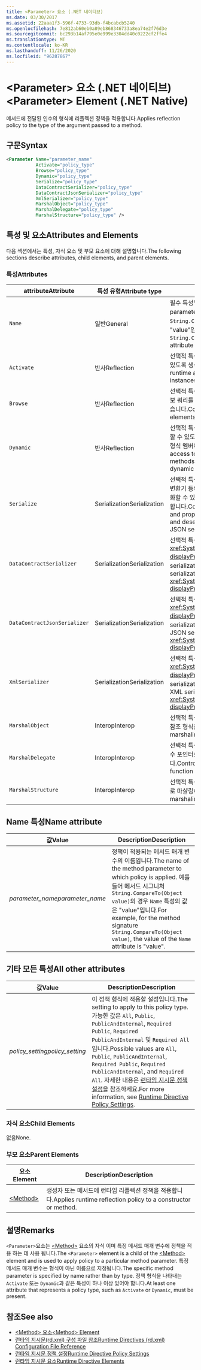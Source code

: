 ```yaml
---
title: <Parameter> 요소 (.NET 네이티브)
ms.date: 03/30/2017
ms.assetid: 22aaa1f3-596f-4733-93db-f4bcabcb5240
ms.openlocfilehash: 7e812ab60eb0a89eb868346733a8ea74e2f76d3e
ms.sourcegitcommit: bc293b14af795e0e999e3304dd40c0222cf2ffe4
ms.translationtype: MT
ms.contentlocale: ko-KR
ms.lasthandoff: 11/26/2020
ms.locfileid: "96287867"
---
```

# <a name="parameter-element-net-native"></a><span data-ttu-id="24970-102">\<Parameter> 요소 (.NET 네이티브)</span><span class="sxs-lookup"><span data-stu-id="24970-102">\<Parameter> Element (.NET Native)</span></span>

<span data-ttu-id="24970-103">메서드에 전달된 인수의 형식에 리플렉션 정책을 적용합니다.</span><span class="sxs-lookup"><span data-stu-id="24970-103">Applies reflection policy to the type of the argument passed to a method.</span></span>  
  
## <a name="syntax"></a><span data-ttu-id="24970-104">구문</span><span class="sxs-lookup"><span data-stu-id="24970-104">Syntax</span></span>  
  
```xml  
<Parameter Name="parameter_name"  
           Activate="policy_type"  
           Browse="policy_type"  
           Dynamic="policy_type"  
           Serialize="policy_type"  
           DataContractSerializer="policy_type"  
           DataContractJsonSerializer="policy_type"  
           XmlSerializer="policy_type"  
           MarshalObject="policy_type"  
           MarshalDelegate="policy_type"  
           MarshalStructure="policy_type" />  
```  
  
## <a name="attributes-and-elements"></a><span data-ttu-id="24970-105">특성 및 요소</span><span class="sxs-lookup"><span data-stu-id="24970-105">Attributes and Elements</span></span>  

 <span data-ttu-id="24970-106">다음 섹션에서는 특성, 자식 요소 및 부모 요소에 대해 설명합니다.</span><span class="sxs-lookup"><span data-stu-id="24970-106">The following sections describe attributes, child elements, and parent elements.</span></span>  
  
### <a name="attributes"></a><span data-ttu-id="24970-107">특성</span><span class="sxs-lookup"><span data-stu-id="24970-107">Attributes</span></span>  
  
|<span data-ttu-id="24970-108">attribute</span><span class="sxs-lookup"><span data-stu-id="24970-108">Attribute</span></span>|<span data-ttu-id="24970-109">특성 유형</span><span class="sxs-lookup"><span data-stu-id="24970-109">Attribute type</span></span>|<span data-ttu-id="24970-110">Description</span><span class="sxs-lookup"><span data-stu-id="24970-110">Description</span></span>|  
|---------------|--------------------|-----------------|  
|`Name`|<span data-ttu-id="24970-111">일반</span><span class="sxs-lookup"><span data-stu-id="24970-111">General</span></span>|<span data-ttu-id="24970-112">필수 특성입니다.</span><span class="sxs-lookup"><span data-stu-id="24970-112">Required attribute.</span></span> <span data-ttu-id="24970-113">매개 변수 이름입니다.</span><span class="sxs-lookup"><span data-stu-id="24970-113">The parameter name.</span></span> <span data-ttu-id="24970-114">예를 들어 메서드 시그니처 `String.CompareTo(Object value)`의 경우 `Name` 특성의 값은 "value"입니다.</span><span class="sxs-lookup"><span data-stu-id="24970-114">For example, for the method signature `String.CompareTo(Object value)`, the value of the `Name` attribute is "value".</span></span>|  
|`Activate`|<span data-ttu-id="24970-115">반사</span><span class="sxs-lookup"><span data-stu-id="24970-115">Reflection</span></span>|<span data-ttu-id="24970-116">선택적 특성입니다.</span><span class="sxs-lookup"><span data-stu-id="24970-116">Optional attribute.</span></span> <span data-ttu-id="24970-117">인스턴스를 활성화할 수 있도록 생성자에 대한 런타임 액세스를 제어합니다.</span><span class="sxs-lookup"><span data-stu-id="24970-117">Controls runtime access to constructors to enable activation of instances.</span></span>|  
|`Browse`|<span data-ttu-id="24970-118">반사</span><span class="sxs-lookup"><span data-stu-id="24970-118">Reflection</span></span>|<span data-ttu-id="24970-119">선택적 특성입니다.</span><span class="sxs-lookup"><span data-stu-id="24970-119">Optional attribute.</span></span> <span data-ttu-id="24970-120">프로그램 요소에 대한 정보 쿼리를 제어하지만 런타임 액세스를 사용하도록 설정하지는 않습니다.</span><span class="sxs-lookup"><span data-stu-id="24970-120">Controls querying for information about program elements, but does not enable any runtime access.</span></span>|  
|`Dynamic`|<span data-ttu-id="24970-121">반사</span><span class="sxs-lookup"><span data-stu-id="24970-121">Reflection</span></span>|<span data-ttu-id="24970-122">선택적 특성입니다.</span><span class="sxs-lookup"><span data-stu-id="24970-122">Optional attribute.</span></span> <span data-ttu-id="24970-123">동적 프로그래밍을 수행할 수 있도록 생성자, 메서드, 필드, 속성 및 이벤트를 비롯한 모든 형식 멤버에 대한 런타임 액세스를 제어합니다.</span><span class="sxs-lookup"><span data-stu-id="24970-123">Controls runtime access to all type members, including constructors, methods, fields, properties, and events, to enable dynamic programming.</span></span>|  
|`Serialize`|<span data-ttu-id="24970-124">Serialization</span><span class="sxs-lookup"><span data-stu-id="24970-124">Serialization</span></span>|<span data-ttu-id="24970-125">선택적 특성입니다.</span><span class="sxs-lookup"><span data-stu-id="24970-125">Optional attribute.</span></span> <span data-ttu-id="24970-126">Newtonsoft JSON 직렬 변환기 등의 라이브러리를 통해 형식 인스턴스를 직렬화 및 역직렬화할 수 있도록 생성자, 필드 및 속성에 대한 런타임 액세스를 제어합니다.</span><span class="sxs-lookup"><span data-stu-id="24970-126">Controls runtime access to constructors, fields, and properties, to enable type instances to be serialized and deserialized by libraries such as the Newtonsoft JSON serializer.</span></span>|  
|`DataContractSerializer`|<span data-ttu-id="24970-127">Serialization</span><span class="sxs-lookup"><span data-stu-id="24970-127">Serialization</span></span>|<span data-ttu-id="24970-128">선택적 특성입니다.</span><span class="sxs-lookup"><span data-stu-id="24970-128">Optional attribute.</span></span> <span data-ttu-id="24970-129"><xref:System.Runtime.Serialization.DataContractSerializer?displayProperty=nameWithType> 클래스를 사용하는 serialization에 대한 정책을 제어합니다.</span><span class="sxs-lookup"><span data-stu-id="24970-129">Controls policy for serialization that uses the <xref:System.Runtime.Serialization.DataContractSerializer?displayProperty=nameWithType> class.</span></span>|  
|`DataContractJsonSerializer`|<span data-ttu-id="24970-130">Serialization</span><span class="sxs-lookup"><span data-stu-id="24970-130">Serialization</span></span>|<span data-ttu-id="24970-131">선택적 특성입니다.</span><span class="sxs-lookup"><span data-stu-id="24970-131">Optional attribute.</span></span> <span data-ttu-id="24970-132"><xref:System.Runtime.Serialization.DataContractSerializer?displayProperty=nameWithType> 클래스를 사용하는 JSON serialization에 대한 정책을 제어합니다.</span><span class="sxs-lookup"><span data-stu-id="24970-132">Controls policy for JSON serialization that uses the <xref:System.Runtime.Serialization.DataContractSerializer?displayProperty=nameWithType> class.</span></span>|  
|`XmlSerializer`|<span data-ttu-id="24970-133">Serialization</span><span class="sxs-lookup"><span data-stu-id="24970-133">Serialization</span></span>|<span data-ttu-id="24970-134">선택적 특성입니다.</span><span class="sxs-lookup"><span data-stu-id="24970-134">Optional attribute.</span></span> <span data-ttu-id="24970-135"><xref:System.Xml.Serialization.XmlSerializer?displayProperty=nameWithType> 클래스를 사용하는 XML serialization에 대한 정책을 제어합니다.</span><span class="sxs-lookup"><span data-stu-id="24970-135">Controls policy for XML serialization that uses the <xref:System.Xml.Serialization.XmlSerializer?displayProperty=nameWithType> class.</span></span>|  
|`MarshalObject`|<span data-ttu-id="24970-136">Interop</span><span class="sxs-lookup"><span data-stu-id="24970-136">Interop</span></span>|<span data-ttu-id="24970-137">선택적 특성입니다.</span><span class="sxs-lookup"><span data-stu-id="24970-137">Optional attribute.</span></span> <span data-ttu-id="24970-138">WinRT 및 COM에 대한 참조 형식을 마샬링하는 정책을 제어합니다.</span><span class="sxs-lookup"><span data-stu-id="24970-138">Controls policy for marshaling reference types to WinRT and COM.</span></span>|  
|`MarshalDelegate`|<span data-ttu-id="24970-139">Interop</span><span class="sxs-lookup"><span data-stu-id="24970-139">Interop</span></span>|<span data-ttu-id="24970-140">선택적 특성입니다.</span><span class="sxs-lookup"><span data-stu-id="24970-140">Optional attribute.</span></span> <span data-ttu-id="24970-141">네이티브 코드에 대한 함수 포인터로 대리자 형식을 마샬링하는 정책을 제어합니다.</span><span class="sxs-lookup"><span data-stu-id="24970-141">Controls policy for marshaling delegate types as function pointers to native code.</span></span>|  
|`MarshalStructure`|<span data-ttu-id="24970-142">Interop</span><span class="sxs-lookup"><span data-stu-id="24970-142">Interop</span></span>|<span data-ttu-id="24970-143">선택적 특성입니다.</span><span class="sxs-lookup"><span data-stu-id="24970-143">Optional attribute.</span></span> <span data-ttu-id="24970-144">값 형식을 네이티브 코드로 마샬링하는 정책을 제어합니다.</span><span class="sxs-lookup"><span data-stu-id="24970-144">Controls policy for marshaling value types to native code.</span></span>|  
  
## <a name="name-attribute"></a><span data-ttu-id="24970-145">Name 특성</span><span class="sxs-lookup"><span data-stu-id="24970-145">Name attribute</span></span>  
  
|<span data-ttu-id="24970-146">값</span><span class="sxs-lookup"><span data-stu-id="24970-146">Value</span></span>|<span data-ttu-id="24970-147">Description</span><span class="sxs-lookup"><span data-stu-id="24970-147">Description</span></span>|  
|-----------|-----------------|  
|<span data-ttu-id="24970-148">*parameter_name*</span><span class="sxs-lookup"><span data-stu-id="24970-148">*parameter_name*</span></span>|<span data-ttu-id="24970-149">정책이 적용되는 메서드 매개 변수의 이름입니다.</span><span class="sxs-lookup"><span data-stu-id="24970-149">The name of the method parameter to which policy is applied.</span></span> <span data-ttu-id="24970-150">예를 들어 메서드 시그니처 `String.CompareTo(Object value)`의 경우 `Name` 특성의 값은 "value"입니다.</span><span class="sxs-lookup"><span data-stu-id="24970-150">For example, for the method signature `String.CompareTo(Object value)`, the value of the `Name` attribute is "value".</span></span>|  
  
## <a name="all-other-attributes"></a><span data-ttu-id="24970-151">기타 모든 특성</span><span class="sxs-lookup"><span data-stu-id="24970-151">All other attributes</span></span>  
  
|<span data-ttu-id="24970-152">값</span><span class="sxs-lookup"><span data-stu-id="24970-152">Value</span></span>|<span data-ttu-id="24970-153">Description</span><span class="sxs-lookup"><span data-stu-id="24970-153">Description</span></span>|  
|-----------|-----------------|  
|<span data-ttu-id="24970-154">*policy_setting*</span><span class="sxs-lookup"><span data-stu-id="24970-154">*policy_setting*</span></span>|<span data-ttu-id="24970-155">이 정책 형식에 적용할 설정입니다.</span><span class="sxs-lookup"><span data-stu-id="24970-155">The setting to apply to this policy type.</span></span> <span data-ttu-id="24970-156">가능한 값은 `All`, `Public`, `PublicAndInternal`, `Required Public`, `Required PublicAndInternal` 및 `Required All`입니다.</span><span class="sxs-lookup"><span data-stu-id="24970-156">Possible values are `All`, `Public`, `PublicAndInternal`, `Required Public`, `Required PublicAndInternal`, and `Required All`.</span></span> <span data-ttu-id="24970-157">자세한 내용은 [런타임 지시문 정책 설정](runtime-directive-policy-settings.md)을 참조하세요.</span><span class="sxs-lookup"><span data-stu-id="24970-157">For more information, see [Runtime Directive Policy Settings](runtime-directive-policy-settings.md).</span></span>|  
  
### <a name="child-elements"></a><span data-ttu-id="24970-158">자식 요소</span><span class="sxs-lookup"><span data-stu-id="24970-158">Child Elements</span></span>  

 <span data-ttu-id="24970-159">없음</span><span class="sxs-lookup"><span data-stu-id="24970-159">None.</span></span>  
  
### <a name="parent-elements"></a><span data-ttu-id="24970-160">부모 요소</span><span class="sxs-lookup"><span data-stu-id="24970-160">Parent Elements</span></span>  
  
|<span data-ttu-id="24970-161">요소</span><span class="sxs-lookup"><span data-stu-id="24970-161">Element</span></span>|<span data-ttu-id="24970-162">Description</span><span class="sxs-lookup"><span data-stu-id="24970-162">Description</span></span>|  
|-------------|-----------------|  
|[\<Method>](method-element-net-native.md)|<span data-ttu-id="24970-163">생성자 또는 메서드에 런타임 리플렉션 정책을 적용합니다.</span><span class="sxs-lookup"><span data-stu-id="24970-163">Applies runtime reflection policy to a constructor or method.</span></span>|  
  
## <a name="remarks"></a><span data-ttu-id="24970-164">설명</span><span class="sxs-lookup"><span data-stu-id="24970-164">Remarks</span></span>  

 <span data-ttu-id="24970-165">`<Parameter>`요소는 [\<Method>](method-element-net-native.md) 요소의 자식 이며 특정 메서드 매개 변수에 정책을 적용 하는 데 사용 됩니다.</span><span class="sxs-lookup"><span data-stu-id="24970-165">The `<Parameter>` element is a child of the [\<Method>](method-element-net-native.md) element and is used to apply policy to a particular method parameter.</span></span> <span data-ttu-id="24970-166">특정 메서드 매개 변수는 형식이 아닌 이름으로 지정됩니다.</span><span class="sxs-lookup"><span data-stu-id="24970-166">The specific method parameter is specified by name rather than by type.</span></span> <span data-ttu-id="24970-167">정책 형식을 나타내는 `Activate` 또는 `Dynamic`과 같은 특성이 하나 이상 있어야 합니다.</span><span class="sxs-lookup"><span data-stu-id="24970-167">At least one attribute that represents a policy type, such as `Activate` or `Dynamic`, must be present.</span></span>  
  
## <a name="see-also"></a><span data-ttu-id="24970-168">참조</span><span class="sxs-lookup"><span data-stu-id="24970-168">See also</span></span>

- [<span data-ttu-id="24970-169">\<Method> 요소</span><span class="sxs-lookup"><span data-stu-id="24970-169">\<Method> Element</span></span>](method-element-net-native.md)
- [<span data-ttu-id="24970-170">런타임 지시문(rd.xml) 구성 파일 참조</span><span class="sxs-lookup"><span data-stu-id="24970-170">Runtime Directives (rd.xml) Configuration File Reference</span></span>](runtime-directives-rd-xml-configuration-file-reference.md)
- [<span data-ttu-id="24970-171">런타임 지시문 정책 설정</span><span class="sxs-lookup"><span data-stu-id="24970-171">Runtime Directive Policy Settings</span></span>](runtime-directive-policy-settings.md)
- [<span data-ttu-id="24970-172">런타임 지시문 요소</span><span class="sxs-lookup"><span data-stu-id="24970-172">Runtime Directive Elements</span></span>](runtime-directive-elements.md)
